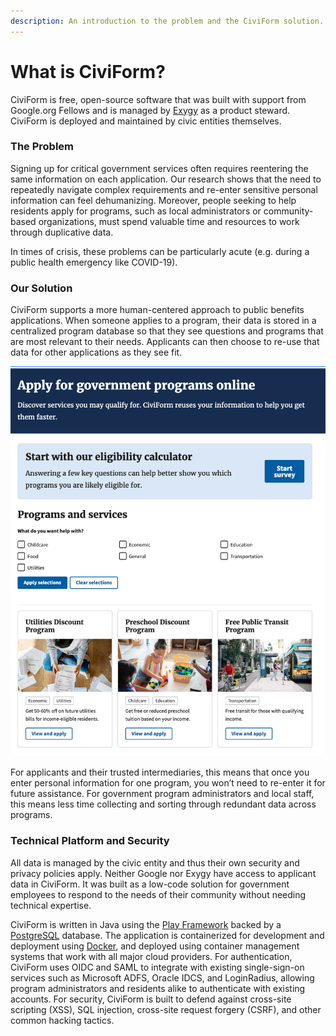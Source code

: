 ```yaml
---
description: An introduction to the problem and the CiviForm solution.
---
```


# What is CiviForm?

CiviForm is free, open-source software that was built with support from Google.org Fellows and is managed by [Exygy](https://www.exygy.com/) as a product steward. CiviForm is deployed and maintained by civic entities themselves.&#x20;

### The Problem

Signing up for critical government services often requires reentering the same information on each application. Our research shows that the need to repeatedly navigate complex requirements and re-enter sensitive personal information can feel dehumanizing. Moreover, people seeking to help residents apply for programs, such as local administrators or community-based organizations, must spend valuable time and resources to work through duplicative data.&#x20;

In times of crisis, these problems can be particularly acute (e.g. during a public health emergency like COVID-19).

### Our Solution

CiviForm supports a more human-centered approach to public benefits applications. When someone applies to a program, their data is stored in a centralized program database so that they see questions and programs that are most relevant to their needs. Applicants can then choose to re-use that data for other applications as they see fit.&#x20;

![Example of the CiviForm landing page where residents can find public benefits programs in one place.](<../.gitbook/assets/landing_page_20251007.png>)

For applicants and their trusted intermediaries, this means that once you enter personal information for one program, you won’t need to re-enter it for future assistance. For government program administrators and local staff, this means less time collecting and sorting through redundant data across programs.

### Technical Platform and Security

All data is managed by the civic entity and thus their own security and privacy policies apply. Neither Google nor Exygy have access to applicant data in CiviForm. It was built as a low-code solution for government employees to respond to the needs of their community without needing technical expertise.

CiviForm is written in Java using the [Play Framework](https://www.playframework.com) backed by a [PostgreSQL](https://www.postgresql.org) database. The application is containerized for development and deployment using [Docker](https://www.docker.com/), and deployed using container management systems that work with all major cloud providers. For authentication, CiviForm uses OIDC and SAML to integrate with existing single-sign-on services such as Microsoft ADFS, Oracle IDCS, and LoginRadius, allowing program administrators and residents alike to authenticate with existing accounts. For security, CiviForm is built to defend against cross-site scripting (XSS), SQL injection, cross-site request forgery (CSRF), and other common hacking tactics.
